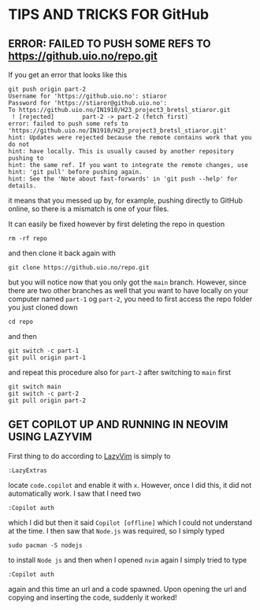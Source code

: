 # TIPS AND TRICKS FOR GitHub

## ERROR: FAILED TO PUSH SOME REFS TO https://github.uio.no/repo.git

If you get an error that looks like this
```shell
git push origin part-2
Username for 'https://github.uio.no': stiaror
Password for 'https://stiaror@github.uio.no': 
To https://github.uio.no/IN1910/H23_project3_bretsl_stiaror.git
 ! [rejected]        part-2 -> part-2 (fetch first)
error: failed to push some refs to 'https://github.uio.no/IN1910/H23_project3_bretsl_stiaror.git'
hint: Updates were rejected because the remote contains work that you do not
hint: have locally. This is usually caused by another repository pushing to
hint: the same ref. If you want to integrate the remote changes, use
hint: 'git pull' before pushing again.
hint: See the 'Note about fast-forwards' in 'git push --help' for details.
```

it means that you messed up by, for example, pushing directly to GitHub online, so there is a mismatch is one of your files.

It can easily be fixed however by first deleting the repo in question

```shell
rm -rf repo
```

and then clone it back again with

```shell
git clone https://github.uio.no/repo.git
```

but you will notice now that you only got the ```main``` branch. However, since there are two other branches as well that you want to have locally on your computer named ```part-1``` og ```part-2```, you need to first access the repo folder you just cloned down

```shell
cd repo
```

and then 

```shell
git switch -c part-1 
git pull origin part-1
```

and repeat this procedure also for ```part-2``` after switching to ```main``` first

```shell
git switch main
git switch -c part-2 
git pull origin part-2
```

## GET COPILOT UP AND RUNNING IN NEOVIM USING LAZYVIM

First thing to do according to [LazyVim](https://www.lazyvim.org/extras/coding/copilot) is simply to 

```shell
:LazyExtras
```

locate ```code.copilot``` and enable it with ```x```. However, once I did this, it did not automatically work. I saw that I need two


```shell
:Copilot auth
```

which I did but then it said ```Copilot [offline]``` which I could not understand at the time. I then saw that ```Node.js``` was required, so I simply typed

```shell
sudo pacman -S nodejs
```

to install ```Node js``` and then when I opened ```nvim``` again I simply tried to type 

```shell
:Copilot auth
```

again and this time an url and a code spawned. Upon opening the url and copying and inserting the code, suddenly it worked!
